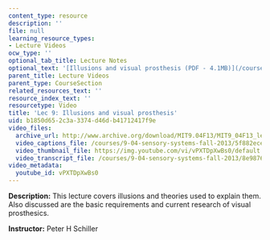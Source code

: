 ```yaml
---
content_type: resource
description: ''
file: null
learning_resource_types:
- Lecture Videos
ocw_type: ''
optional_tab_title: Lecture Notes
optional_text: '[Illusions and visual prosthesis (PDF - 4.1MB)](/courses/9-04-sensory-systems-fall-2013/resources/mit9_04f13_vis9)'
parent_title: Lecture Videos
parent_type: CourseSection
related_resources_text: ''
resource_index_text: ''
resourcetype: Video
title: 'Lec 9: Illusions and visual prosthesis'
uid: b1850d65-2c3a-3374-d46d-b41712417f9e
video_files:
  archive_url: http://www.archive.org/download/MIT9.04F13/MIT9_04F13_lec09_300k.mp4
  video_captions_file: /courses/9-04-sensory-systems-fall-2013/5f882ece23c25a06a33469402312c9f4_vPXTDpXwBs0.vtt
  video_thumbnail_file: https://img.youtube.com/vi/vPXTDpXwBs0/default.jpg
  video_transcript_file: /courses/9-04-sensory-systems-fall-2013/8e9876e58ae2fc57068f6e50b8fef687_vPXTDpXwBs0.pdf
video_metadata:
  youtube_id: vPXTDpXwBs0
---
```


**Description:** This lecture covers illusions and theories used to explain them. Also discussed are the basic requirements and current research of visual prosthesics.

**Instructor:** Peter H Schiller